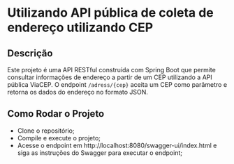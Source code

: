 # Utilizando API pública de coleta de endereço utilizando CEP

## Descrição
Este projeto é uma API RESTful construída com Spring Boot que permite consultar informações de endereço a partir de um CEP utilizando a API pública ViaCEP.
O endpoint `/adress/{cep}` aceita um CEP como parâmetro e retorna os dados do endereço no formato JSON.

## Como Rodar o Projeto
- Clone o repositório;
- Compile e execute o projeto;
- Acesse o endpoint em http://localhost:8080/swagger-ui/index.html e siga as instruções do Swagger para executar o endpoint;
